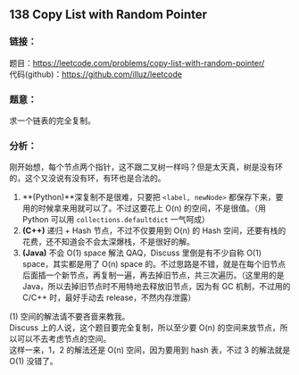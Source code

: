 ## 138  Copy List with Random Pointer

### **链接**：
题目：https://leetcode.com/problems/copy-list-with-random-pointer/  
代码(github)：https://github.com/illuz/leetcode

### **题意**：
求一个链表的完全复制。

### **分析**：

刚开始想，每个节点两个指针，这不跟二叉树一样吗？但是太天真，树是没有环的，这个又没说有没有环，有环也是合法的。  

1. **(Python)**深复制不是很难，只要把 `<label, newNode>` 都保存下来，要用的时候拿来用就可以了。不过这要花上 O(n) 的空间，不是很值。（用 Python 可以用 `collections.defaultdict` 一气呵成）
2. **(C++)** 递归 + Hash 节点，不过不仅要用到 O(n) 的 Hash 空间，还要有栈的花费，还不知道会不会太深爆栈，不是很好的解。
3. **(Java)** 不会 O(1) space 解法 QAQ，Discuss 里倒是有不少自称 O(1) space，其实都是用了 O(n) space 的。不过思路是不错，就是在每个旧节点后面插一个新节点，再复制一遍，再去掉旧节点，共三次遍历。（这里用的是 Java，所以去掉旧节点时不用特地去释放旧节点，因为有 GC 机制，不过用的 C/C++ 时，最好手动去 release，不然内存泄露）

(1) 空间的解法请不要吝啬来教我。</s>  
Discuss 上的人说，这个题目要完全复制，所以至少要 O(n) 的空间来放节点，所以可以不去考虑节点的空间。  
这样一来，1，2 的解法还是 O(n) 空间，因为要用到 hash 表，不过 3 的解法就是 O(1) 没错了。  


